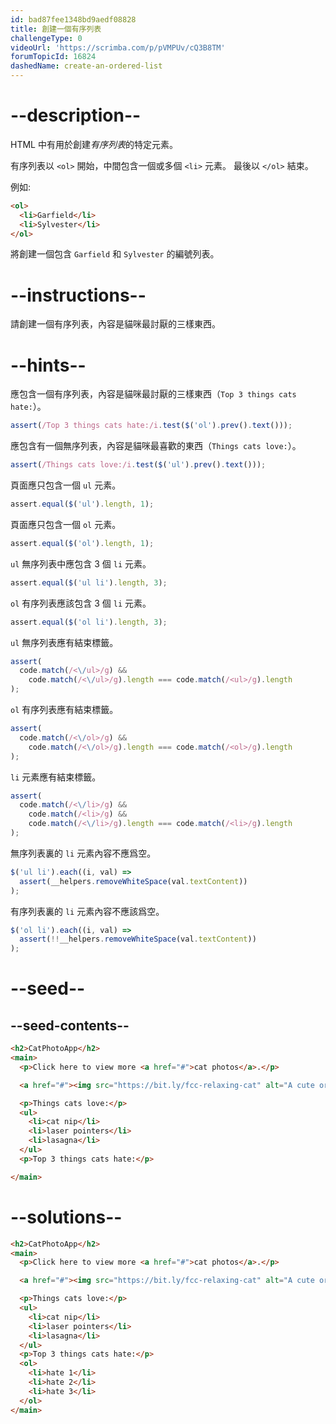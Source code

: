 ```yaml
---
id: bad87fee1348bd9aedf08828
title: 創建一個有序列表
challengeType: 0
videoUrl: 'https://scrimba.com/p/pVMPUv/cQ3B8TM'
forumTopicId: 16824
dashedName: create-an-ordered-list
---
```


# --description--

HTML 中有用於創建<dfn>有序列表</dfn>的特定元素。

有序列表以 `<ol>` 開始，中間包含一個或多個 `<li>` 元素。 最後以 `</ol>` 結束。

例如:

```html
<ol>
  <li>Garfield</li>
  <li>Sylvester</li>
</ol>
```

將創建一個包含 `Garfield` 和 `Sylvester` 的編號列表。

# --instructions--

請創建一個有序列表，內容是貓咪最討厭的三樣東西。

# --hints--

應包含一個有序列表，內容是貓咪最討厭的三樣東西（`Top 3 things cats hate:`）。

```js
assert(/Top 3 things cats hate:/i.test($('ol').prev().text()));
```

應包含有一個無序列表，內容是貓咪最喜歡的東西（`Things cats love:`）。

```js
assert(/Things cats love:/i.test($('ul').prev().text()));
```

頁面應只包含一個 `ul` 元素。

```js
assert.equal($('ul').length, 1);
```

頁面應只包含一個 `ol` 元素。

```js
assert.equal($('ol').length, 1);
```

`ul` 無序列表中應包含 3 個 `li` 元素。

```js
assert.equal($('ul li').length, 3);
```

`ol` 有序列表應該包含 3 個 `li` 元素。

```js
assert.equal($('ol li').length, 3);
```

`ul` 無序列表應有結束標籤。

```js
assert(
  code.match(/<\/ul>/g) &&
    code.match(/<\/ul>/g).length === code.match(/<ul>/g).length
);
```

`ol` 有序列表應有結束標籤。

```js
assert(
  code.match(/<\/ol>/g) &&
    code.match(/<\/ol>/g).length === code.match(/<ol>/g).length
);
```

`li` 元素應有結束標籤。

```js
assert(
  code.match(/<\/li>/g) &&
    code.match(/<li>/g) &&
    code.match(/<\/li>/g).length === code.match(/<li>/g).length
);
```

無序列表裏的 `li` 元素內容不應爲空。

```js
$('ul li').each((i, val) =>
  assert(__helpers.removeWhiteSpace(val.textContent))
);
```

有序列表裏的 `li` 元素內容不應該爲空。

```js
$('ol li').each((i, val) =>
  assert(!!__helpers.removeWhiteSpace(val.textContent))
);
```

# --seed--

## --seed-contents--

```html
<h2>CatPhotoApp</h2>
<main>
  <p>Click here to view more <a href="#">cat photos</a>.</p>

  <a href="#"><img src="https://bit.ly/fcc-relaxing-cat" alt="A cute orange cat lying on its back."></a>

  <p>Things cats love:</p>
  <ul>
    <li>cat nip</li>
    <li>laser pointers</li>
    <li>lasagna</li>
  </ul>
  <p>Top 3 things cats hate:</p>

</main>
```

# --solutions--

```html
<h2>CatPhotoApp</h2>
<main>
  <p>Click here to view more <a href="#">cat photos</a>.</p>

  <a href="#"><img src="https://bit.ly/fcc-relaxing-cat" alt="A cute orange cat lying on its back."></a>

  <p>Things cats love:</p>
  <ul>
    <li>cat nip</li>
    <li>laser pointers</li>
    <li>lasagna</li>
  </ul>
  <p>Top 3 things cats hate:</p>
  <ol>
    <li>hate 1</li>
    <li>hate 2</li>
    <li>hate 3</li>
  </ol>
</main>
```
